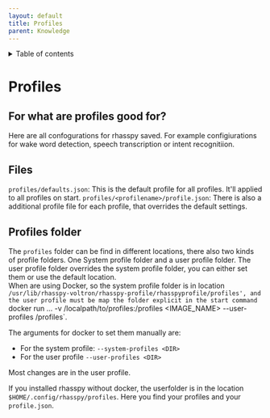 ```yaml
---
layout: default
title: Profiles
parent: Knowledge
---
```


<details close markdown="block">
  <summary>
    Table of contents
  </summary>
  {: .text-delta }
1. TOC
{:toc}
</details>

# Profiles 

## For what are profiles good for?
Here are all confogurations for rhasspy saved. For example configiurations for wake word detection, speech transcription or intent recognitiion.

## Files
`profiles/defaults.json`: This is the default profile for all profiles. It'll applied to all profiles on start.
`profiles/<profilename>/profile.json`: There is also a additional profile file for each profile, that overrides the default settings.

## Profiles folder
The `profiles` folder can be find in different locations, there also two kinds of profile folders. One System profile folder and a user profile folder.
The user profile folder overrides the system profile folder, you can either set them or use the default location.   
When are using Docker, so the system profile folder is in location `/usr/lib/rhasspy-voltron/rhasspy-profile/rhasspyprofile/profiles', and the user profile must be map the folder explicit in the start command `docker run ... -v /localpath/to/profiles:/profiles <IMAGE_NAME> --user-profiles /profiles`.

The arguments for docker to set them manually are:
- For the system profile: `--system-profiles <DIR>`
- For the user profile `--user-profiles <DIR>`

Most changes are in the user profile.

If you installed rhasspy without docker, the userfolder is in the location ``$HOME/.config/rhasspy/profiles``.
Here you find your profiles and your ``profile.json``.
